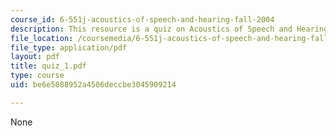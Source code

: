 ```yaml
---
course_id: 6-551j-acoustics-of-speech-and-hearing-fall-2004
description: This resource is a quiz on Acoustics of Speech and Hearing.
file_location: /coursemedia/6-551j-acoustics-of-speech-and-hearing-fall-2004/be6e5088952a4506deccbe3045909214_quiz_1.pdf
file_type: application/pdf
layout: pdf
title: quiz_1.pdf
type: course
uid: be6e5088952a4506deccbe3045909214

---
```

None